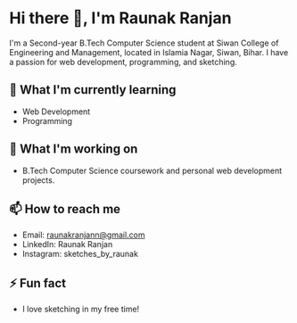 # Hi there 👋, I'm Raunak Ranjan

I'm a Second-year B.Tech Computer Science student at Siwan College of Engineering and Management, located in Islamia Nagar, Siwan, Bihar. I have a passion for web development, programming, and sketching.

## 🌱 What I'm currently learning

- Web Development
- Programming

## 🔭 What I'm working on

- B.Tech Computer Science coursework and personal web development projects.

## 📫 How to reach me

- Email: raunakranjann@gmail.com
- LinkedIn: Raunak Ranjan
- Instagram: sketches_by_raunak

## ⚡ Fun fact

- I love sketching in my free time!
